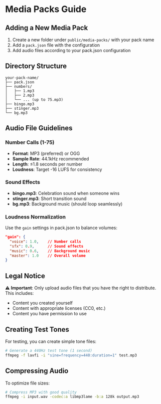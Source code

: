 # Media Packs Guide

## Adding a New Media Pack

1. Create a new folder under `public/media-packs/` with your pack name
2. Add a `pack.json` file with the configuration
3. Add audio files according to your pack.json configuration

## Directory Structure

```
your-pack-name/
├── pack.json
├── numbers/
│   ├── 1.mp3
│   ├── 2.mp3
│   └── ... (up to 75.mp3)
├── bingo.mp3
├── stinger.mp3
└── bg.mp3
```

## Audio File Guidelines

### Number Calls (1-75)
- **Format**: MP3 (preferred) or OGG
- **Sample Rate**: 44.1kHz recommended
- **Length**: ≤1.8 seconds per number
- **Loudness**: Target -16 LUFS for consistency

### Sound Effects
- **bingo.mp3**: Celebration sound when someone wins
- **stinger.mp3**: Short transition sound
- **bg.mp3**: Background music (should loop seamlessly)

### Loudness Normalization

Use the `gain` settings in pack.json to balance volumes:
```json
"gain": {
  "voice": 1.0,    // Number calls
  "sfx": 0.9,      // Sound effects
  "music": 0.6,    // Background music
  "master": 1.0    // Overall volume
}
```

## Legal Notice

⚠️ **Important**: Only upload audio files that you have the right to distribute. This includes:
- Content you created yourself
- Content with appropriate licenses (CC0, etc.)
- Content you have permission to use

## Creating Test Tones

For testing, you can create simple tone files:

```bash
# Generate a 440Hz test tone (1 second)
ffmpeg -f lavfi -i "sine=frequency=440:duration=1" test.mp3
```

## Compressing Audio

To optimize file sizes:

```bash
# Compress MP3 with good quality
ffmpeg -i input.wav -codec:a libmp3lame -b:a 128k output.mp3
```